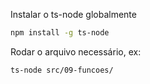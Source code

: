Instalar o ts-node globalmente

```bash
npm install -g ts-node
```

Rodar o arquivo necessário, ex:

```bash
ts-node src/09-funcoes/
```